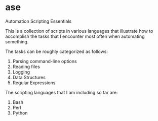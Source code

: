 ase
===

Automation Scripting Essentials

This is a collection of scripts in various languages that illustrate how to 
accomplish the tasks that I encounter most often when automating something.

The tasks can be roughly categorized as follows:

1. Parsing command-line options
2. Reading files
3. Logging
4. Data Structures
5. Regular Expressions

The scripting languages that I am including so far are:
1. Bash
2. Perl
3. Python
